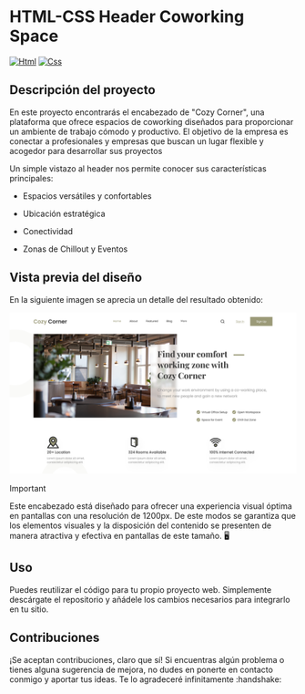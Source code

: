 # HTML-CSS Header Coworking Space
[![Html](https://img.shields.io/badge/HTML-white?style=for-the-badge&logo=html5&logoColor=white&labelColor=black&color=%23E34F26)]()
[![Css](https://img.shields.io/badge/css-white?style=for-the-badge&logo=css3&logoColor=white&labelColor=black&color=blue)]()

## Descripción del proyecto
<p>En este proyecto encontrarás el encabezado de "Cozy Corner", una plataforma que ofrece espacios de coworking diseñados para proporcionar un ambiente de trabajo cómodo y productivo. El objetivo de la empresa es conectar a profesionales y empresas que buscan un lugar flexible y acogedor para desarrollar sus proyectos</p>
<p>Un simple vistazo al header nos permite conocer sus características principales:</p>

+ Espacios versátiles y confortables

+ Ubicación estratégica
  
+ Conectividad

+ Zonas de Chillout y Eventos


## Vista previa del diseño
<p>En la siguiente imagen se aprecia un detalle del resultado obtenido:</p>
<img src="coworking-space.png">

> [!IMPORTANT]
> Este encabezado está diseñado para ofrecer una experiencia visual óptima en pantallas con una resolución de 1200px. De este modos se garantiza que los elementos visuales y la disposición del contenido se presenten de manera atractiva y efectiva en pantallas de este tamaño. 🖥️

## Uso
<p>Puedes reutilizar el código para tu propio proyecto web. Simplemente descárgate el repositorio y añádele los cambios necesarios para integrarlo en tu sitio.</p>

## Contribuciones
<p>¡Se aceptan contribuciones, claro que sí! Si encuentras algún problema o tienes alguna sugerencia de mejora, no dudes en ponerte en contacto conmigo y aportar tus ideas. Te lo agradeceré infinitamente :handshake:</p>
 
